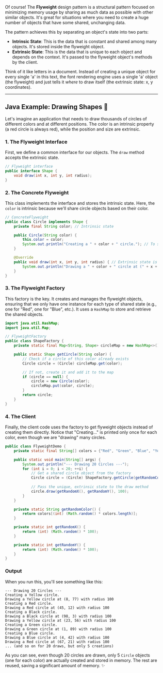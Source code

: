 Of course\! The **Flyweight** design pattern is a structural pattern focused on minimizing memory usage by sharing as much data as possible with other similar objects. It's great for situations where you need to create a huge number of objects that have some shared, unchanging data.

The pattern achieves this by separating an object's state into two parts:

* **Intrinsic State**: This is the data that is constant and shared among many objects. It's stored inside the flyweight object.
* **Extrinsic State**: This is the data that is unique to each object and depends on the context. It's passed to the flyweight object's methods by the client.

Think of it like letters in a document. Instead of creating a unique object for every single 'a' in this text, the font rendering engine uses a single 'a' object (the flyweight) and just tells it *where* to draw itself (the extrinsic state: x, y coordinates).

-----

## Java Example: Drawing Shapes 🎨

Let's imagine an application that needs to draw thousands of circles of different colors and at different positions. The color is an intrinsic property (a red circle is always red), while the position and size are extrinsic.

### 1\. The Flyweight Interface

First, we define a common interface for our objects. The `draw` method accepts the extrinsic state.

```java
// Flyweight interface
public interface Shape {
    void draw(int x, int y, int radius);
}
```

### 2\. The Concrete Flyweight

This class implements the interface and stores the intrinsic state. Here, the `color` is intrinsic because we'll share circle objects based on their color.

```java
// ConcreteFlyweight
public class Circle implements Shape {
    private final String color; // Intrinsic state

    public Circle(String color) {
        this.color = color;
        System.out.println("Creating a " + color + " circle."); // To show when a new object is made
    }

    @Override
    public void draw(int x, int y, int radius) { // Extrinsic state is passed here
        System.out.println("Drawing a " + color + " circle at (" + x + ", " + y + ") with radius " + radius);
    }
}
```

### 3\. The Flyweight Factory

This factory is the key. It creates and manages the flyweight objects, ensuring that we only have one instance for each type of shared state (e.g., one for "Red", one for "Blue", etc.). It uses a `HashMap` to store and retrieve the shared objects.

```java
import java.util.HashMap;
import java.util.Map;

// FlyweightFactory
public class ShapeFactory {
    private static final Map<String, Shape> circleMap = new HashMap<>();

    public static Shape getCircle(String color) {
        // Check if a circle of this color already exists
        Circle circle = (Circle) circleMap.get(color);

        // If not, create it and add it to the map
        if (circle == null) {
            circle = new Circle(color);
            circleMap.put(color, circle);
        }
        return circle;
    }
}
```

### 4\. The Client

Finally, the client code uses the factory to get flyweight objects instead of creating them directly. Notice that "Creating..." is printed only once for each color, even though we are "drawing" many circles.

```java
public class FlyweightDemo {
    private static final String[] colors = {"Red", "Green", "Blue", "Yellow", "Black"};

    public static void main(String[] args) {
        System.out.println("--- Drawing 20 Circles ---");
        for (int i = 0; i < 20; ++i) {
            // Get a shared circle object from the factory
            Circle circle = (Circle) ShapeFactory.getCircle(getRandomColor());
            
            // Pass the unique, extrinsic state to the draw method
            circle.draw(getRandomX(), getRandomY(), 100);
        }
    }

    private static String getRandomColor() {
        return colors[(int) (Math.random() * colors.length)];
    }

    private static int getRandomX() {
        return (int) (Math.random() * 100);
    }

    private static int getRandomY() {
        return (int) (Math.random() * 100);
    }
}
```

### Output

When you run this, you'll see something like this:

```
--- Drawing 20 Circles ---
Creating a Yellow circle.
Drawing a Yellow circle at (8, 77) with radius 100
Creating a Red circle.
Drawing a Red circle at (45, 12) with radius 100
Creating a Black circle.
Drawing a Black circle at (98, 3) with radius 100
Drawing a Yellow circle at (23, 56) with radius 100
Creating a Green circle.
Drawing a Green circle at (1, 89) with radius 100
Creating a Blue circle.
Drawing a Blue circle at (4, 42) with radius 100
Drawing a Red circle at (67, 21) with radius 100
... (and so on for 20 draws, but only 5 creations)
```

As you can see, even though 20 circles are drawn, only 5 `Circle` objects (one for each color) are actually created and stored in memory. The rest are reused, saving a significant amount of memory. ✨
